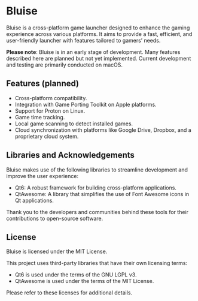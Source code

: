 
# Bluise

Bluise is a cross-platform game launcher designed to enhance the gaming experience across various platforms. It aims to provide a fast, efficient, and user-friendly launcher with features tailored to gamers’ needs.

**Please note**: Bluise is in an early stage of development. Many features described here are planned but not yet implemented. Current development and testing are primarily conducted on macOS.
## Features (planned)

- Cross-platform compatibility.
- Integration with Game Porting Toolkit on Apple platforms.
- Support for Proton on Linux.
- Game time tracking.
- Local game scanning to detect installed games.
- Cloud synchronization with platforms like Google Drive, Dropbox, and a proprietary cloud system.


## Libraries and Acknowledgements
Bluise makes use of the following libraries to streamline development and improve the user experience:
- Qt6: A robust framework for building cross-platform applications.
- QtAwesome: A library that simplifies the use of Font Awesome icons in Qt applications.

Thank you to the developers and communities behind these tools for their contributions to open-source software.


## License

Bluise is licensed under the MIT License.

This project uses third-party libraries that have their own licensing terms:
- Qt6 is used under the terms of the GNU LGPL v3.
- QtAwesome is used under the terms of the MIT License.

Please refer to these licenses for additional details.
